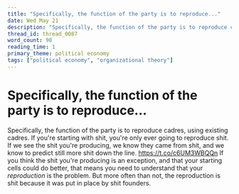 ```yaml
---
title: "Specifically, the function of the party is to reproduce..."
date: Wed May 21
description: "Specifically, the function of the party is to reproduce cadres, using existing cadres. If you're starting with shit, you're only ever going to reproduce shit."
thread_id: thread_0087
word_count: 98
reading_time: 1
primary_theme: political economy
tags: ["political economy", "organizational theory"]
---
```


# Specifically, the function of the party is to reproduce...

Specifically, the function of the party is to reproduce cadres, using existing cadres. If you're starting with shit, you're only ever going to reproduce shit. If we see the shit you're producing, we know they came from shit, and we know to predict still more shit down the line. https://t.co/c6UM3WBQQn If you think the shit you're producing is an exception, and that your starting cells could do better, that means you need to understand that your *reproduction* is the problem. But more often than not, the reproduction is shit because it was put in place by shit founders.